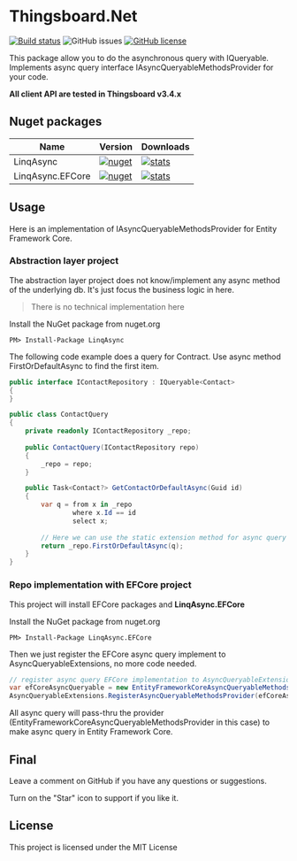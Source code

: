 ﻿# Thingsboard.Net
[![Build status](https://ci.appveyor.com/api/projects/status/48cln9982ydgkj99?svg=true)](https://ci.appveyor.com/project/nepton/linq-async)
![GitHub issues](https://img.shields.io/github/issues/nepton/linq-async.svg)
[![GitHub license](https://img.shields.io/badge/license-MIT-blue.svg)](https://github.com/nepton/linq-async/blob/master/LICENSE)

This package allow you to do the asynchronous query with IQueryable.
Implements async query interface IAsyncQueryableMethodsProvider for your code.

**All client API are tested in Thingsboard v3.4.x**

## Nuget packages
| Name             | Version                                                                                                           | Downloads                                                                                                          |
|------------------|-------------------------------------------------------------------------------------------------------------------|--------------------------------------------------------------------------------------------------------------------|
| LinqAsync        | [![nuget](https://img.shields.io/nuget/v/LinqAsync.svg)](https://www.nuget.org/packages/LinqAsync/)               | [![stats](https://img.shields.io/nuget/dt/LinqAsync.svg)](https://www.nuget.org/packages/LinqAsync/)               |
| LinqAsync.EFCore | [![nuget](https://img.shields.io/nuget/v/LinqAsync.EFCore.svg)](https://www.nuget.org/packages/LinqAsync.EFCore/) | [![stats](https://img.shields.io/nuget/dt/LinqAsync.EFCore.svg)](https://www.nuget.org/packages/LinqAsync.EFCore/) |

## Usage
Here is an implementation of IAsyncQueryableMethodsProvider for Entity Framework Core.

### Abstraction layer project

The abstraction layer project does not know/implement any async method of the underlying db. It's just focus the business logic in here.
> There is no technical implementation here 

Install the NuGet package from nuget.org

```
PM> Install-Package LinqAsync
```

The following code example does a query for Contract. Use async method FirstOrDefaultAsync to find the first item. 

```csharp
public interface IContactRepository : IQueryable<Contact>
{
}

public class ContactQuery
{
    private readonly IContactRepository _repo;
    
    public ContactQuery(IContactRepository repo)
    {
        _repo = repo;
    } 

    public Task<Contact?> GetContactOrDefaultAsync(Guid id)
    {
        var q = from x in _repo
                where x.Id == id
                select x;
               
        // Here we can use the static extension method for async query without EFCore dependences. 
        return _repo.FirstOrDefaultAsync(q);
    }
}
```

### Repo implementation with EFCore project

This project will install EFCore packages and **LinqAsync.EFCore**

Install the NuGet package from nuget.org

```
PM> Install-Package LinqAsync.EFCore
```

Then we just register the EFCore async query implement to AsyncQueryableExtensions, no more code needed.

```csharp
// register async query EFCore implementation to AsyncQueryableExtensions at startup
var efCoreAsyncQueryable = new EntityFrameworkCoreAsyncQueryableMethodsProvider();
AsyncQueryableExtensions.RegisterAsyncQueryableMethodsProvider(efCoreAsyncQueryable); 
```
All async query will pass-thru the provider (EntityFrameworkCoreAsyncQueryableMethodsProvider in this case) to make async query in Entity Framework Core.

## Final
Leave a comment on GitHub if you have any questions or suggestions.

Turn on the "Star" icon to support if you like it.

## License
This project is licensed under the MIT License
